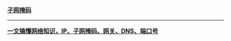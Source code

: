 **[子网掩码](https://mp.weixin.qq.com/s/jAITB4o1nnO5M2wt0hDqjw)**

---

**[一文搞懂网络知识，IP、子网掩码、网关、DNS、端口号](https://zhuanlan.zhihu.com/p/65226634)**